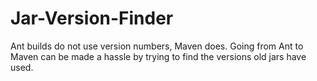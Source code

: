 # Jar-Version-Finder
Ant builds do not use version numbers, Maven does. Going from Ant to Maven can be made a hassle by trying to find the versions old jars have used.
